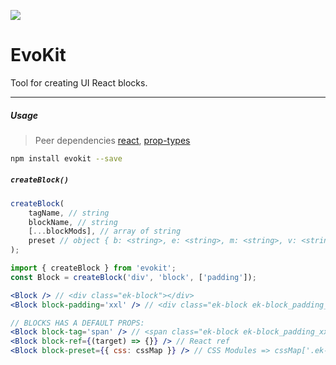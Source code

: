 [react]: //www.npmjs.com/package/react
[prop-types]: //www.npmjs.com/package/prop-types

[![](https://img.shields.io/npm/v/evokit.svg?style=flat-square&colorB=blue)](https://www.npmjs.com/package/evokit)

# EvoKit

Tool for creating UI React blocks.

---

##### Usage

> Peer dependencies [react], [prop-types]

```bash
npm install evokit --save
```

##### `createBlock()`

```js
createBlock(
    tagName, // string
    blockName, // string
    [...blockMods], // array of string
    preset // object { b: <string>, e: <string>, m: <string>, v: <string>, css: <object CSS Module classes> }
);
```

```jsx
import { createBlock } from 'evokit';
const Block = createBlock('div', 'block', ['padding']);

<Block /> // <div class="ek-block"></div>
<Block block-padding='xxl' /> // <div class="ek-block ek-block_padding_xxl"></div>

// BLOCKS HAS A DEFAULT PROPS:
<Block block-tag='span' /> // <span class="ek-block ek-block_padding_xxl"></span>
<Block block-ref={(target) => {}} /> // React ref
<Block block-preset={{ css: cssMap }} /> // CSS Modules => cssMap['.ek-block'] and cssMap['.ek-block_padding_xxl']

```
